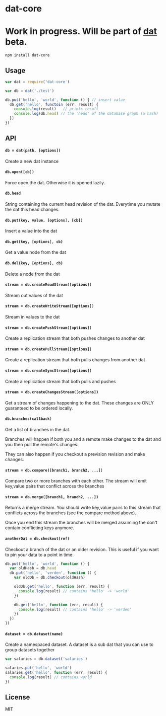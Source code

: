 # dat-core

# Work in progress. Will be part of [dat](https://github.com/maxogden/dat) beta.

```
npm install dat-core
```

## Usage

``` js
var dat = require('dat-core')

var db = dat('./test')

db.put('hello', 'world', function () { // insert value
  db.get('hello', functoin (err, result) {
    console.log(result)   // prints result
    console.log(db.head) // the 'head' of the database graph (a hash)
  })
})
```

## API

#### `db = dat(path, [options])`

Create a new dat instance

#### `db.open([cb])`

Force open the dat. Otherwise it is opened lazily.

#### `db.head`

String containing the current head revision of the dat.
Everytime you mutate the dat this head changes.

#### `db.put(key, value, [options], [cb])`

Insert a value into the dat

#### `db.get(key, [options], cb)`

Get a value node from the dat

#### `db.del(key, [options], cb)`

Delete a node from the dat

#### `stream = db.createReadStream([options])`

Stream out values of the dat

#### `stream = db.createWriteStream([options])`

Stream in values to the dat

#### `stream = db.createPushStream([options])`

Create a replication stream that both pushes changes to another dat

#### `stream = db.createPullStream([options])`

Create a replication stream that both pulls changes from another dat

#### `stream = db.createSyncStream([options])`

Create a replication stream that both pulls and pushes

#### `stream = db.createChangesStream([options])`

Get a stream of changes happening to the dat. These changes
are ONLY guaranteed to be ordered locally.

#### `db.branches(callback)`

Get a list of branches in the dat.

Branches will happen if both you and a remote make changes to the dat
and you then pull the remote's changes.

They can also happen if you checkout a prevision revision and make changes.

#### `stream = db.compare([branch1, branch2, ...])`

Compare two or more branches with each other.
The stream will emit key,value pairs that conflict across the branches

#### `stream = db.merge([branch1, branch2, ...])`

Returns a merge stream. You should write key,value pairs to this stream
that conflicts across the branches (see the compare method above).

Once you end this stream the branches will be merged assuming the don't
contain conflicting keys anymore.

#### `anotherDat = db.checkout(ref)`

Checkout a branch of the dat or an older revision. This is useful if you want to pin your data
to a point in time.

``` js
db.put('hello', 'world', function () {
  var oldHash = db.head
  db.put('hello', 'verden', function () {
    var oldDb = db.checkout(oldHash)

    oldDb.get('hello', function (err, result) {
      console.log(result) // contains 'hello' -> 'world'
    })

    db.get('hello', function (err, result) {
      console.log(result) // contains 'hello' -> 'verden'
    })
  })
})
```

#### `dataset = db.dataset(name)`

Create a namespaced dataset. A dataset is a sub dat
that you can use to group datasets together

``` js
var salaries = db.dataset('salaries')

salaries.put('hello', 'world')
salaries.get('hello', function (err, result) {
  console.log(result) // contains world
})
```

## License

MIT
